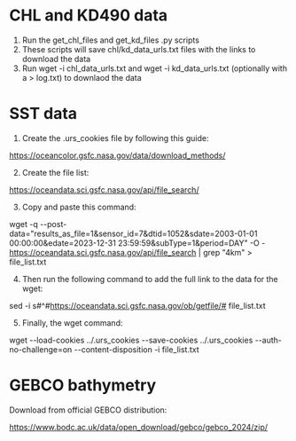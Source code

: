 # CHL and KD490 data

1. Run the get_chl_files and get_kd_files .py scripts
2. These scripts will save chl/kd_data_urls.txt files with the links to download the data
3. Run wget -i chl_data_urls.txt and wget -i kd_data_urls.txt (optionally with a > log.txt) to downlaod the data

# SST data

1. Create the .urs_cookies file by following this guide:

https://oceancolor.gsfc.nasa.gov/data/download_methods/

2. Create the file list:

https://oceandata.sci.gsfc.nasa.gov/api/file_search/

3. Copy and paste this command:

wget -q --post-data="results_as_file=1&sensor_id=7&dtid=1052&sdate=2003-01-01 00:00:00&edate=2023-12-31 23:59:59&subType=1&period=DAY" -O - https://oceandata.sci.gsfc.nasa.gov/api/file_search 
| grep "4km" > file_list.txt

4. Then run the following command to add the full link to the data for the wget:

sed -i s#^#https://oceandata.sci.gsfc.nasa.gov/ob/getfile/# file_list.txt

5. Finally, the wget command:

wget --load-cookies ../.urs_cookies --save-cookies ../.urs_cookies --auth-no-challenge=on --content-disposition -i file_list.txt 


# GEBCO bathymetry

Download from official GEBCO distribution:

https://www.bodc.ac.uk/data/open_download/gebco/gebco_2024/zip/

